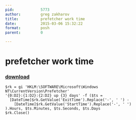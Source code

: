 ```yaml
---
pid:            5773
author:         greg zakharov
title:          prefetcher work time
date:           2015-03-06 15:32:22
format:         posh
parent:         0

---
```


# prefetcher work time

### [download](Scripts\5773.ps1)



```posh
$rk = gi 'HKLM:\SOFTWARE\Microsoft\Windows NT\CurrentVersion\Prefetcher'
'{0:D2}:{1:D2}:{2:D2} up {3} days' -f ($ts = 
  [DateTime]$rk.GetValue('ExitTime').Replace('-', ' ') -
    [DateTime]$rk.GetValue('StartTime').Replace('-', ' ')
).Hours, $ts.Minutes, $ts.Seconds, $ts.Days
$rk.Close()
```

